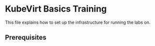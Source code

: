 # KubeVirt Basics Training

This file explains how to set up the infrastructure for running the labs on.


## Prerequisites
